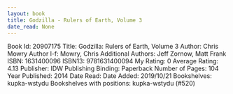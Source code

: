 ```yaml
---
layout: book
title: Godzilla - Rulers of Earth, Volume 3
date_read: None
---
```


Book Id: 20907175
Title: Godzilla: Rulers of Earth, Volume 3
Author: Chris Mowry
Author l-f: Mowry, Chris
Additional Authors: Jeff Zornow, Matt Frank
ISBN: 1631400096
ISBN13: 9781631400094
My Rating: 0
Average Rating: 4.13
Publisher: IDW Publishing
Binding: Paperback
Number of Pages: 104
Year Published: 2014
Date Read: 
Date Added: 2019/10/21
Bookshelves: kupka-wstydu
Bookshelves with positions: kupka-wstydu (#520)

